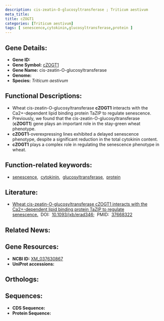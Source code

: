 ```yaml
---
description: cis-zeatin-O-glucosyltransferase ; Triticum aestivum
meta_title:
title: cZOGT1
categories: [Triticum aestivum]
tags: [ senescence,cytokinin,glucosyltransferase,protein ]
---
```


## Gene Details:
- **Gene ID:** []()
- **Gene Symbol:** <u>cZOGT1</u>
- **Gene Name:** cis-zeatin-O-glucosyltransferase
- **Genome:** []()
- **Species:** *Triticum aestivum*

## Functional Descriptions:
   - Wheat cis-zeatin-O-glucosyltransferase **cZOGT1** interacts with the Ca2+-dependent lipid binding protein TaZIP to regulate senescence.
   - Previously, we found that the cis-zeatin-O-glucosyltransferase (**cZOGT1**) gene plays an important role in the stay-green wheat phenotype.
   - **cZOGT1**-overexpressing lines exhibited a delayed senescence phenotype, despite a significant reduction in the total cytokinin content.
   - **cZOGT1** plays a complex role in regulating the senescence phenotype in wheat.

## Function-related keywords:
   - [senescence](/tags/senescence/),&nbsp;&nbsp;[cytokinin](/tags/cytokinin/),&nbsp;&nbsp;[glucosyltransferase](/tags/glucosyltransferase/),&nbsp;&nbsp;[protein](/tags/protein/)

## Literature:
   - [Wheat cis-zeatin-O-glucosyltransferase cZOGT1 interacts with the Ca2+-dependent lipid binding protein TaZIP to regulate senescence.](https://doi.org/10.1093/jxb/erad346)&nbsp;&nbsp;DOI:&nbsp;&nbsp;[10.1093/jxb/erad346](https://doi.org/10.1093/jxb/erad346);&nbsp;&nbsp;PMID:&nbsp;&nbsp;[37668322](https://pubmed.ncbi.nlm.nih.gov/37668322/)

## Related News:

## Gene Resources:
- **NCBI ID:**  [XM_037630867](https://www.ncbi.nlm.nih.gov/gene/?term=XM_037630867)
- **UniProt accessions:**  [](https://www.uniprot.org/uniprotkb//entry)

## Orthologs:

## Sequences:
- **CDS Sequence:**
- **Protein Sequence:**
